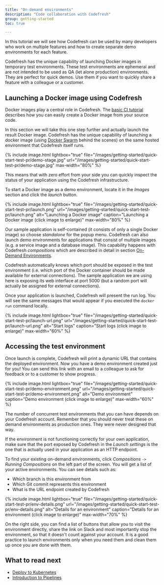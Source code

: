 ```yaml
---
title: "On-demand environments"
description: "Code collaboration with Codefresh"
group: getting-started
toc: true

---
```


In this tutorial we will see how Codefresh can be used by many developers who work on multiple features and how to create separate demo environments for each feature. 

Codefresh has the unique capability of launching Docker images in temporary test environments. These test environments
are ephemeral and are not intended to be used as QA (let alone production) environments. They are perfect
for quick demos. Use them
if you want to quickly share a feature with a colleague or a customer.

## Launching a Docker image using Codefresh

Docker images play a central role in Codefresh. The [basic CI tutorial]({{site.baseurl}}/docs/getting-started/create-a-basic-pipeline/) describes how you can easily create a Docker image from your source code.

In this section we will take this one step further and actually launch the result Docker image.
Codefresh has the unique capability of launching a docker image (using [Docker Swarm](https://docs.docker.com/engine/swarm/) behind the scenes) on the same hosted environment that Codefresh itself runs.

{% include 
image.html 
lightbox="true" 
file="/images/getting-started/quick-start-test-pr/demo-stage.jpg" 
url="/images/getting-started/quick-start-test-pr/demo-stage.jpg" 
max-width="80%" 
%}

This means that with zero effort from your side you can quickly inspect the status of your application using the Codefresh infrastructure. 






To start a Docker image as a demo environment, locate it in the *Images* section and click the *launch* button.

{% include 
image.html 
lightbox="true" 
file="/images/getting-started/quick-start-test-pr/launch.png" 
url="/images/getting-started/quick-start-test-pr/launch.png" 
alt="Launching a Docker image" 
caption="Launching a Docker image (click image to enlarge)" 
max-width="80%" 
%}


Our sample application is self-contained (it consists of only a single Docker image) so choose *standalone* for the popup menu. Codefresh can also launch demo environments for applications that consist of multiple images (e.g. a service image and a database image). This capability happens with Codefresh *compositions* which are described in detail in section [On-Demand Environments]({{site.baseurl}}/docs/on-demand-test-environment/create-composition/).

Codefresh automatically knows which port should be exposed in the test environment
(i.e. which port of the Docker container should be made available for external connections). The sample application we are using here is exposing its web interface at port 5000 (but a random port will actually be assigned for external connections).

Once your application is launched, Codefresh will present the run log. You will see the same messages that would appear if you executed the `docker run` command locally. 

{% include 
image.html 
lightbox="true" 
file="/images/getting-started/quick-start-test-pr/launch-url.png" 
url="/images/getting-started/quick-start-test-pr/launch-url.png" 
alt="Start logs" 
caption="Start logs (click image to enlarge)" 
max-width="60%" 
%}

## Accessing the test environment

Once launch is complete, Codefresh will print a dynamic URL that contains the deployed environment. Now you have a demo environment created just for you! You can send this link with an email to a colleague to ask for feedback or to a customer to show progress.



{% include 
image.html 
lightbox="true" 
file="/images/getting-started/quick-start-test-pr/demo-environment.png" 
url="/images/getting-started/quick-start-test-pr/demo-environment.png" 
alt="Demo environment" 
caption="Demo environment (click image to enlarge)" 
max-width="60%" 
%}


The number of concurrent test environments that you can have depends on your Codefresh account. Remember that you should never treat
these on demand environments as production ones. They were never designed that way.

If the environment is not functioning correctly for your own application, make sure that the port exposed by Codefresh in the *Launch settings* is the one that is actually used in your application as an HTTP endpoint. 

To find your existing on-demand environments, click *Compositions* `->` *Running Compositions* on the left part of the screen. You will get a list of your active environments. You can see details such as:

* Which branch is this environment from
* Which Git commit represents this environment
* What is the URL endpoint created by Codefresh

{% include 
image.html 
lightbox="true" 
file="/images/getting-started/quick-start-test-pr/env-details.png" 
url="/images/getting-started/quick-start-test-pr/env-details.png" 
alt="Details for an environment" 
caption="Details for an environment (click image to enlarge)" 
max-width="70%" 
%}

On the right side, you can find a list of buttons that allow you to visit the environment directly, share the link on Slack and most importantly stop the environment, so that it doesn't count against your account. It is a good practice to launch environments only when you need them and clean them up once you are done with them.

## What to read next

* [Deploy to Kubernetes]({{site.baseurl}}/docs/getting-started/deployment-to-kubernetes-quick-start-guide/)
* [Introduction to Pipelines]({{site.baseurl}}/docs/configure-ci-cd-pipeline/introduction-to-codefresh-pipelines/)



